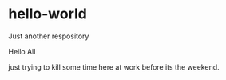 # hello-world
Just another respository

Hello All

just trying to kill some time here at work before its the weekend.
